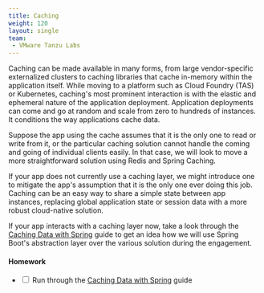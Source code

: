 ```yaml
---
title: Caching
weight: 120
layout: single
team:
 - VMware Tanzu Labs
---
```


Caching can be made available in many forms, from large vendor-specific externalized clusters to caching libraries that cache in-memory within the application itself. While moving to a platform such as Cloud Foundry (TAS) or Kubernetes, caching's most prominent interaction is with the elastic and ephemeral nature of the application deployment. Application deployments can come and go at random and scale from zero to hundreds of instances. It conditions the way applications cache data.

Suppose the app using the cache assumes that it is the only one to read or write from it, or the particular caching solution cannot handle the coming and going of individual clients easily. In that case, we will look to move a more straightforward solution using Redis and Spring Caching.

If your app does not currently use a caching layer, we might introduce one to mitigate the app's assumption that it is the only one ever doing this job. Caching can be an easy way to share a simple state between app instances, replacing global application state or session data with a more robust cloud-native solution.

If your app interacts with a caching layer now, take a look through the [Caching Data with Spring](https://spring.io/guides/gs/caching/) guide to get an idea how we will use Spring Boot's abstraction layer over the various solution during the engagement.


#### Homework

- <input type="checkbox"> Run through the [Caching Data with Spring](https://spring.io/guides/gs/caching/) guide
